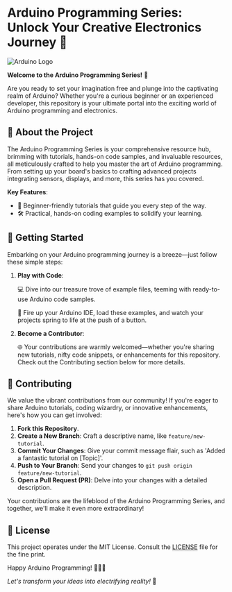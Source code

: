 # Arduino Programming Series: Unlock Your Creative Electronics Journey 🚀

![Arduino Logo](https://upload.wikimedia.org/wikipedia/commons/thumb/8/87/Arduino_Logo.svg/400px-Arduino_Logo.svg.png)

**Welcome to the Arduino Programming Series!** 🌟

Are you ready to set your imagination free and plunge into the captivating realm of Arduino? Whether you're a curious beginner or an experienced developer, this repository is your ultimate portal into the exciting world of Arduino programming and electronics.

## 🌟 About the Project

The Arduino Programming Series is your comprehensive resource hub, brimming with tutorials, hands-on code samples, and invaluable resources, all meticulously crafted to help you master the art of Arduino programming. From setting up your board's basics to crafting advanced projects integrating sensors, displays, and more, this series has you covered.

**Key Features**:

- 🚀 Beginner-friendly tutorials that guide you every step of the way.
- 🛠️ Practical, hands-on coding examples to solidify your learning.

## 🚀 Getting Started

Embarking on your Arduino programming journey is a breeze—just follow these simple steps:

1. **Play with Code**:

   💻 Dive into our treasure trove of example files, teeming with ready-to-use Arduino code samples.
   
   📝 Fire up your Arduino IDE, load these examples, and watch your projects spring to life at the push of a button.

2. **Become a Contributor**:

   🌐 Your contributions are warmly welcomed—whether you're sharing new tutorials, nifty code snippets, or enhancements for this repository. Check out the Contributing section below for more details.

## 🌟 Contributing

We value the vibrant contributions from our community! If you're eager to share Arduino tutorials, coding wizardry, or innovative enhancements, here's how you can get involved:

1. **Fork this Repository**.
2. **Create a New Branch**: Craft a descriptive name, like `feature/new-tutorial`.
3. **Commit Your Changes**: Give your commit message flair, such as 'Added a fantastic tutorial on [Topic]'.
4. **Push to Your Branch**: Send your changes to `git push origin feature/new-tutorial`.
5. **Open a Pull Request (PR)**: Delve into your changes with a detailed description.

Your contributions are the lifeblood of the Arduino Programming Series, and together, we'll make it even more extraordinary!

## 📜 License

This project operates under the MIT License. Consult the [LICENSE](LICENSE) file for the fine print.

Happy Arduino Programming! 🚀🔌🌟

*Let's transform your ideas into electrifying reality!* 🌠
